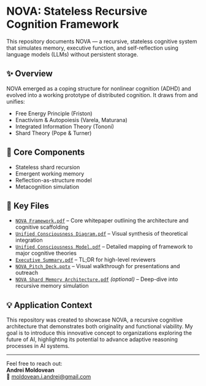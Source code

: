 # NOVA: Stateless Recursive Cognition Framework

This repository documents NOVA — a recursive, stateless cognitive system that simulates memory, executive function, and self-reflection using language models (LLMs) without persistent storage.

## ✨ Overview
NOVA emerged as a coping structure for nonlinear cognition (ADHD) and evolved into a working prototype of distributed cognition. It draws from and unifies:

- Free Energy Principle (Friston)
- Enactivism & Autopoiesis (Varela, Maturana)
- Integrated Information Theory (Tononi)
- Shard Theory (Pope & Turner)

## 🧠 Core Components
- Stateless shard recursion
- Emergent working memory
- Reflection-as-structure model
- Metacognition simulation

## 📄 Key Files
- [`NOVA Framework.pdf`](./NOVA%20Framework.pdf) – Core whitepaper outlining the architecture and cognitive scaffolding
- [`Unified Consciousness Diagram.pdf`](./Unified%20Consciousness%20Diagram.pdf) – Visual synthesis of theoretical integration
- [`Unified Consciousness Model.pdf`](./Unified%20Consciousness%20Model.pdf) – Detailed mapping of framework to major cognitive theories
- [`Executive Summary.pdf`](./Executive%20Summary.pdf) – TL;DR for high-level reviewers
- [`NOVA_Pitch_Deck.pptx`](./NOVA_Pitch_Deck.pptx) – Visual walkthrough for presentations and outreach
- [`NOVA Shard Memory Architecture.pdf`](./NOVA%20Shard%20Memory%20Architecture.pdf) *(optional)* – Deep-dive into recursive memory simulation

## 💡 Application Context
This repository was created to showcase NOVA, a recursive cognitive architecture that demonstrates both originality and functional viability. My goal is to introduce this innovative concept to organizations exploring the future of AI, highlighting its potential to advance adaptive reasoning processes in AI systems.

---

Feel free to reach out:  
**Andrei Moldovean**  
📧 [moldovean.i.andrei@gmail.com](mailto:moldovean.i.andrei@gmail.com)
